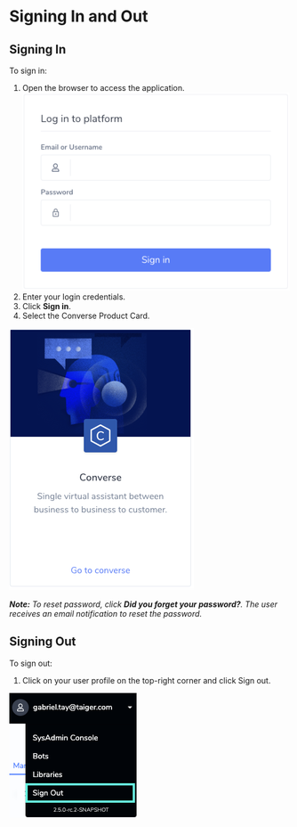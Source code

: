 # Signing In and Out

## Signing In

To sign in:

1. Open the browser to access the application.![](../.gitbook/assets/1.png)
2. Enter your login credentials.
3. Click **Sign in**.
4. Select the Converse Product Card.

![](../.gitbook/assets/2.png)

_**Note:**_ _To reset password, click_ _**Did you forget your password?**. The user receives an email notification to reset the password._

## Signing Out

To sign out:

1. Click on your user profile on the top-right corner and click Sign out.

![](../.gitbook/assets/3.png)

